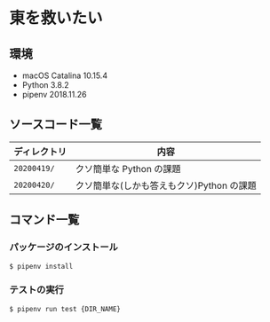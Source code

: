 # 東を救いたい

## 環境

- macOS Catalina 10.15.4
- Python 3.8.2
- pipenv 2018.11.26

## ソースコード一覧

| ディレクトリ | 内容                                      |
| ------------ | ----------------------------------------- |
| `20200419/`  | クソ簡単な Python の課題                  |
| `20200420/`  | クソ簡単な(しかも答えもクソ)Python の課題 |

## コマンド一覧

### パッケージのインストール

```shell
$ pipenv install
```

### テストの実行

```shell
$ pipenv run test {DIR_NAME}
```
